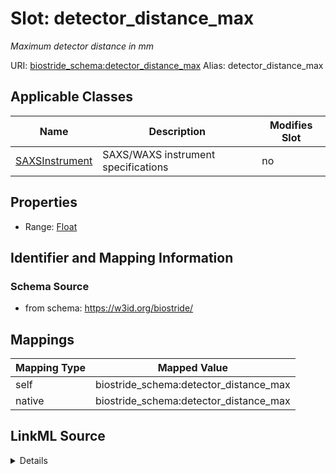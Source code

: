 

# Slot: detector_distance_max 


_Maximum detector distance in mm_





URI: [biostride_schema:detector_distance_max](https://w3id.org/biostride/schema/detector_distance_max)
Alias: detector_distance_max

<!-- no inheritance hierarchy -->





## Applicable Classes

| Name | Description | Modifies Slot |
| --- | --- | --- |
| [SAXSInstrument](SAXSInstrument.md) | SAXS/WAXS instrument specifications |  no  |






## Properties

* Range: [Float](Float.md)




## Identifier and Mapping Information






### Schema Source


* from schema: https://w3id.org/biostride/




## Mappings

| Mapping Type | Mapped Value |
| ---  | ---  |
| self | biostride_schema:detector_distance_max |
| native | biostride_schema:detector_distance_max |




## LinkML Source

<details>
```yaml
name: detector_distance_max
description: Maximum detector distance in mm
from_schema: https://w3id.org/biostride/
rank: 1000
alias: detector_distance_max
owner: SAXSInstrument
domain_of:
- SAXSInstrument
range: float

```
</details>